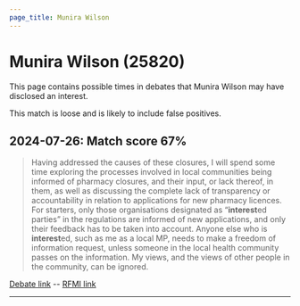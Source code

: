 ```yaml
---
page_title: Munira Wilson
---
```


# Munira Wilson  (25820)

This page contains possible times in debates that Munira Wilson may have disclosed an interest.

This match is loose and is likely to include false positives. 



## 2024-07-26: Match score 67%

>Having addressed the causes of these closures, I will spend some time exploring the processes involved in local communities being informed of pharmacy closures, and their input, or lack thereof, in them, as well as discussing the complete lack of transparency or accountability in relation to applications for new pharmacy licences. For starters, only those organisations designated as “**interest**ed parties” in the regulations are informed of new applications, and only their feedback has to be taken into account. Anyone else who is **interest**ed, such as me as a local MP, needs to make a freedom of information request, unless someone in the local health community passes on the information. My views, and the views of other people in the community, can be ignored.

[Debate link](https://www.theyworkforyou.com/debates/?id=2024-07-26d.1006.1)  --  [RFMI link](https://www.theyworkforyou.com/mp/25820/register)


---

